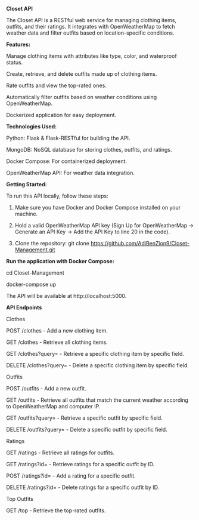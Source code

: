 **Closet API**

The Closet API is a RESTful web service for managing clothing items, outfits, and their ratings. It integrates with OpenWeatherMap to fetch weather data and filter outfits based on location-specific conditions.

**Features:**

Manage clothing items with attributes like type, color, and waterproof status.

Create, retrieve, and delete outfits made up of clothing items.

Rate outfits and view the top-rated ones.

Automatically filter outfits based on weather conditions using OpenWeatherMap.

Dockerized application for easy deployment.

**Technologies Used:**

Python: Flask & Flask-RESTful for building the API.

MongoDB: NoSQL database for storing clothes, outfits, and ratings.

Docker Compose: For containerized deployment.

OpenWeatherMap API: For weather data integration.

**Getting Started:**

To run this API locally, follow these steps:

1. Make sure you have Docker and Docker Compose installed on your machine.

2. Hold a valid OpenWeatherMap API key (Sign Up for OpenWeatherMap -> Generate an API Key -> Add the API Key to line 20 in the code).

3. Clone the repository:
git clone https://github.com/AdiBenZion9/Closet-Management.git

**Run the application with Docker Compose:**

cd Closet-Management

docker-compose up

The API will be available at http://localhost:5000.

**API Endpoints**

Clothes

POST /clothes - Add a new clothing item.

GET /clothes - Retrieve all clothing items.

GET /clothes?query=<value> - Retrieve a specific clothing item by specific field.

DELETE /clothes?query=<value> - Delete a specific clothing item by specific field.

Outfits

POST /outfits - Add a new outfit.

GET /outfits - Retrieve all outfits that match the current weather according to OpenWeatherMap and computer IP.

GET /outfits?query=<value> - Retrieve a specific outfit by specific field.

DELETE /outfits?query=<value> - Delete a specific outfit by specific field.

Ratings

GET /ratings - Retrieve all ratings for outfits.

GET /ratings?id=<id> - Retrieve ratings for a specific outfit by ID.

POST /ratings?id=<id> - Add a rating for a specific outfit.

DELETE /ratings?id=<id> - Delete ratings for a specific outfit by ID.

Top Outfits

GET /top - Retrieve the top-rated outfits.
